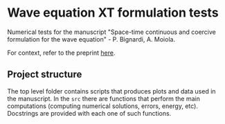 # Wave equation XT formulation tests
Numerical tests for the manuscript "Space-time continuous and coercive
formulation for the wave equation" - P. Bignardi, A. Moiola.

For context, refer to the preprint [here](link-to-somewhere).

## Project structure
The top level folder contains scripts that produces plots and data used in the 
manuscript.
In the `src` there are functions that perform the main computations (computing
numerical solutions, errors, energy, etc). Docstrings are provided with each 
one of such functions.
